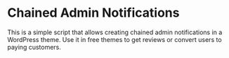 # Chained Admin Notifications

This is a simple script that allows creating chained admin notifications in a WordPress theme. Use it in free themes to get reviews or convert users to paying customers.
